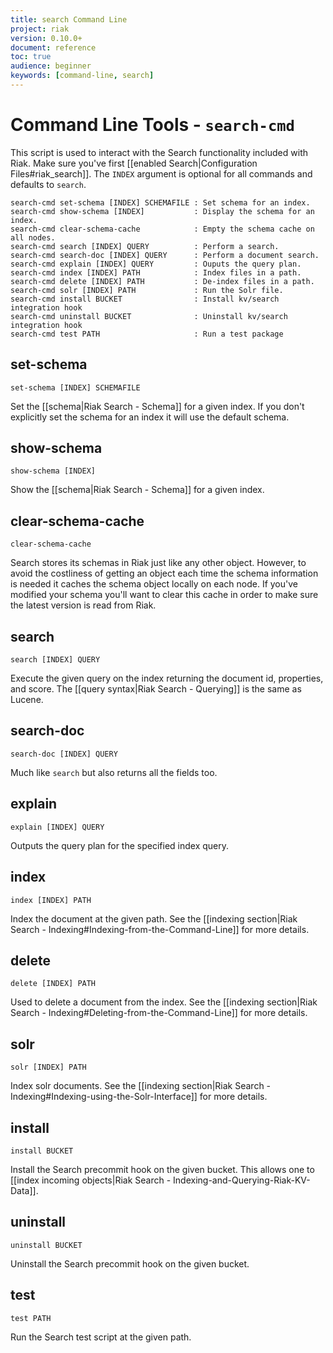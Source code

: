 ```yaml
---
title: search Command Line
project: riak
version: 0.10.0+
document: reference
toc: true
audience: beginner
keywords: [command-line, search]
---
```


# Command Line Tools - `search-cmd`

This script is used to interact with the Search functionality included with
Riak.  Make sure you've first 
[[enabled  Search|Configuration Files#riak_search]]. The `INDEX` argument is 
optional for all commands and defaults to `search`.

    
    search-cmd set-schema [INDEX] SCHEMAFILE : Set schema for an index.
    search-cmd show-schema [INDEX]           : Display the schema for an index.
    search-cmd clear-schema-cache            : Empty the schema cache on all nodes.
    search-cmd search [INDEX] QUERY          : Perform a search.
    search-cmd search-doc [INDEX] QUERY      : Perform a document search.
    search-cmd explain [INDEX] QUERY         : Ouputs the query plan.
    search-cmd index [INDEX] PATH            : Index files in a path.
    search-cmd delete [INDEX] PATH           : De-index files in a path.
    search-cmd solr [INDEX] PATH             : Run the Solr file.
    search-cmd install BUCKET                : Install kv/search integration hook
    search-cmd uninstall BUCKET              : Uninstall kv/search integration hook
    search-cmd test PATH                     : Run a test package


## set-schema

    set-schema [INDEX] SCHEMAFILE

Set the [[schema|Riak Search - Schema]] for a given index.  If you don't 
explicitly set the schema for an index it will use the default schema.


## show-schema

    show-schema [INDEX]

Show the [[schema|Riak Search - Schema]] for a given index.


## clear-schema-cache

    clear-schema-cache

Search stores its schemas in Riak just like any other object.  However, to
avoid the costliness of getting an object each time the schema information is
needed it caches the schema object locally on each node.  If you've modified
your schema you'll want to clear this cache in order to make sure the latest
version is read from Riak.


## search

    search [INDEX] QUERY

Execute the given query on the index returning the document id, properties, and
score.  The [[query syntax|Riak Search - Querying]] is the same as Lucene.


## search-doc

    search-doc [INDEX] QUERY

Much like `search` but also returns all the fields too.

## explain

    explain [INDEX] QUERY
    
Outputs the query plan for the specified index query.


## index

    index [INDEX] PATH

Index the document at the given path.  See the 
[[indexing section|Riak Search - Indexing#Indexing-from-the-Command-Line]] for 
more details.


## delete

    delete [INDEX] PATH

Used to delete a document from the index.  See the 
[[indexing section|Riak Search - Indexing#Deleting-from-the-Command-Line]] 
for more details.


## solr

    solr [INDEX] PATH

Index solr documents.  See the 
[[indexing section|Riak Search - Indexing#Indexing-using-the-Solr-Interface]]
for more details.


## install

    install BUCKET

Install the Search precommit hook on the given bucket.  This allows one to
[[index incoming objects|Riak Search - Indexing-and-Querying-Riak-KV-Data]].


## uninstall

    uninstall BUCKET

Uninstall the Search precommit hook on the given bucket.


## test

    test PATH

Run the Search test script at the given path.